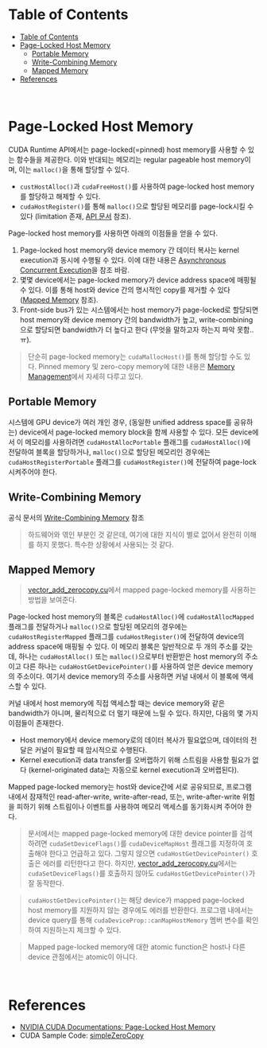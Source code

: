 # Table of Contents

- [Table of Contents](#table-of-contents)
- [Page-Locked Host Memory](#page-locked-host-memory)
  - [Portable Memory](#portable-memory)
  - [Write-Combining Memory](#write-combining-memory)
  - [Mapped Memory](#mapped-memory)
- [References](#references)

<br>

# Page-Locked Host Memory

CUDA Runtime API에서는 page-locked(=pinned) host memory를 사용할 수 있는 함수들을 제공한다. 이와 반대되는 메모리는 regular pageable host memory이며, 이는 `malloc()`을 통해 할당할 수 있다.

- `custHostAlloc()`과 `cudaFreeHost()`를 사용하여 page-locked host memory를 할당하고 해제할 수 있다.
- `cudaHostRegister()`를 통해 `malloc()`으로 할당된 메모리를 page-lock시킬 수 있다 (limitation 존재, [API 문서](https://docs.nvidia.com/cuda/cuda-runtime-api/group__CUDART__MEMORY.html#group__CUDART__MEMORY) 참조).

Page-locked host memory를 사용하면 아래의 이점들을 얻을 수 있다.

1. Page-locked host memory와 device memory 간 데이터 복사는 kernel execution과 동시에 수행될 수 있다. 이에 대한 내용은 [Asynchronous Concurrent Execution](/cuda/doc/01_programming_guide/03-02-08_asynchronous_concurrent_execution.md)을 참조 바람.
2. 몇몇 device에서는 page-locked memory가 device address space에 매핑될 수 있다. 이를 통해 host와 device 간의 명시적인 copy를 제거할 수 있다 ([Mapped Memory](#mapped-memory) 참조).
3. Front-side bus가 있는 시스템에서는 host memory가 page-locked로 할당되면 host memory와 device memory 간의 bandwidth가 높고, write-combining으로 할당되면 bandwidth가 더 높다고 한다 (무엇을 말하고자 하는지 파악 못함.. ㅠ).

> 단순히 page-locked memory는 `cudaMallocHost()`를 통해 할당할 수도 있다. Pinned memory 및 zero-copy memory에 대한 내용은 [Memory Management](/cuda/study/10_memory_management.md)에서 자세히 다루고 있다.

## Portable Memory

시스템에 GPU device가 여러 개인 경우, (동일한 unified address space를 공유하는) device에서 page-locked memory block을 함께 사용할 수 있다. 모든 device에서 이 메모리를 사용하려면 `cudaHostAllocPortable` 플래그를 `cudaHostAlloc()`에 전달하여 블록을 할당하거나, `malloc()`으로 할당된 메모리인 경우에는 `cudaHostRegisterPortable` 플래그를 `cudaHostRegister()`에 전달하여 page-lock 시켜주어야 한다.

## Write-Combining Memory

공식 문서의 [Write-Combining Memory](https://docs.nvidia.com/cuda/cuda-c-programming-guide/index.html#write-combining-memory) 참조

> 하드웨어와 엮인 부분인 것 같은데, 여기에 대한 지식이 별로 없어서 완전히 이해를 하지 못했다. 특수한 상황에서 사용되는 것 같다.

## Mapped Memory

> [vector_add_zerocopy.cu](/cuda/code/vector_add/vector_add_zerocopy.cu)에서 mapped page-locked memory를 사용하는 방법을 보여준다.

Page-locked host memory의 블록은 `cudaHostAlloc()`에 `cudaHostAllocMapped` 플래그를 전달하거나 `malloc()`으로 할당된 메모리의 경우에는 `cudaHostRegisterMapped` 플래그를 `cudaHostRegister()`에 전달하여 device의 address space에 매핑될 수 있다. 이 메모리 블록은 일반적으로 두 개의 주소를 갖는데, 하나는 `cudaHostAlloc()` 또는 `malloc()`으로부터 반환받은 host memory의 주소이고 다른 하나는 `cudaHostGetDevicePointer()`를 사용하여 얻은 device memory의 주소이다. 여기서 device memory의 주소를 사용하면 커널 내에서 이 블록에 액세스할 수 있다.

커널 내에서 host memory에 직접 액세스할 때는 device memory와 같은 bandwidth가 아니며, 물리적으로 더 멀기 때문에 느릴 수 있다. 하지만, 다음의 몇 가지 이점들이 존재한다.

- Host memory에서 device memory로의 데이터 복사가 필요없으며, 데이터의 전달은 커널이 필요할 때 암시적으로 수행된다.
- Kernel execution과 data transfer를 오버랩하기 위해 스트림을 사용할 필요가 없다 (kernel-originated data는 자동으로 kernel execution과 오버랩된다).

Mapped page-locked memory는 host와 device간에 서로 공유되므로, 프로그램 내에서 잠재적인 read-after-write, write-after-read, 또는, write-after-write 위험을 피하기 위해 스트림이나 이벤트를 사용하여 메모리 액세스를 동기화시켜 주어야 한다.

> 문서에서는 mapped page-locked memory에 대한 device pointer를 검색하려면 `cudaSetDeviceFlags()`를 `cudaDeviceMapHost` 플래그를 지정하여 호출해야 한다고 언급하고 있다. 그렇지 않으면 `cudaHostGetDevicePointer()` 호출은 에러를 리턴한다고 한다. 하지만, [vector_add_zerocopy.cu](/cuda/code/vector_add/vector_add_zerocopy.cu)에서는 `cudaSetDeviceFlags()`를 호출하지 않아도 `cudaHostGetDevicePointer()`가 잘 동작한다.

> `cudaHostGetDevicePointer()`는 해당 device가 mapped page-locked host memory를 지원하지 않는 경우에도 에러를 반환한다. 프로그램 내에서는 device query를 통해 `cudaDeviceProp::canMapHostMemory` 멤버 변수를 확인하여 지원하는지 체크할 수 있다.

> Mapped page-locked memory에 대한 atomic function은 host나 다른 device 관점에서는 atomic이 아니다.

<br>

# References

- [NVIDIA CUDA Documentations: Page-Locked Host Memory](https://docs.nvidia.com/cuda/cuda-c-programming-guide/index.html#page-locked-host-memory)
- CUDA Sample Code: [simpleZeroCopy](https://github.com/NVIDIA/cuda-samples/tree/master/Samples/0_Introduction/simpleZeroCopy)